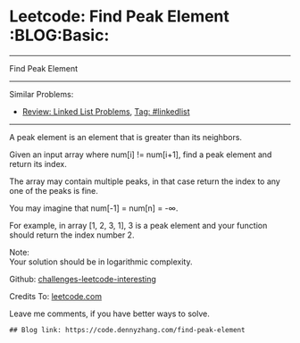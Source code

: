 # Leetcode: Find Peak Element     :BLOG:Basic:


---

Find Peak Element  

---

Similar Problems:  
-   [Review: Linked List Problems](https://code.dennyzhang.com/review-linkedlist), [Tag: #linkedlist](https://code.dennyzhang.com/tag/linkedlist)

---

A peak element is an element that is greater than its neighbors.  

Given an input array where num[i] != num[i+1], find a peak element and return its index.  

The array may contain multiple peaks, in that case return the index to any one of the peaks is fine.  

You may imagine that num[-1] = num[n] = -∞.  

For example, in array [1, 2, 3, 1], 3 is a peak element and your function should return the index number 2.  

Note:  
Your solution should be in logarithmic complexity.  

Github: [challenges-leetcode-interesting](https://github.com/DennyZhang/challenges-leetcode-interesting/tree/master/find-peak-element)  

Credits To: [leetcode.com](https://leetcode.com/problems/find-peak-element/description/)  

Leave me comments, if you have better ways to solve.  

    ## Blog link: https://code.dennyzhang.com/find-peak-element